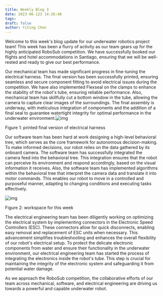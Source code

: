 ```yaml
---
title: Weekly Blog 3
date: 2023-06-123 14:26:48
tags:
draft: false
author: Yiting Chen
---
```


Welcome to this week's blog update for our underwater robotics project team! This week has been a flurry of activity as our team gears up for the highly anticipated RoboSub competition. We have successfully booked our flights and hotel accommodations in Santiago, ensuring that we will be well-rested and ready to give our best performance.

Our mechanical team has made significant progress in fine-tuning the electrical harness. The final version has been successfully printed, ensuring seamless and secure component fitting to avoid electrical issues during the competition. We have also implemented Flexseal on the clamps to enhance the stability of the robot's tube, ensuring reliable performance. Also, mechanical team has skillfully cut a bottom window in the tube, allowing the camera to capture clear images of the surroundings. The final assembly is underway, with meticulous integration of components and the addition of a final seal to guarantee watertight integrity for optimal performance in the underwater environment.![img](/assets/Weekly-Blog-3/1.png)

Figure 1: printed final version of electrical harness

Our software team has been hard at work designing a high-level behavioral tree, which serves as the core framework for autonomous decision-making. To make informed decisions, our robot relies on the data gathered by its onboard camera. The software team has successfully integrated the camera feed into the behavioral tree. This integration ensures that the robot can perceive its environment and respond accordingly, based on the visual information it receives. Also, the software team has implemented algorithms within the behavioral tree that interpret the camera data and translate it into motor commands. This enables our robot to move in a controlled and purposeful manner, adapting to changing conditions and executing tasks effectively.

![img](/assets/Weekly-Blog-3/2.png)

Figure 2: workspace for this week

The electrical engineering team has been diligently working on optimizing the electrical system by implementing connectors in the Electronic Speed Controllers (ESC). These connectors allow for quick disconnects, enabling easy removal and replacement of ESC units when necessary. This advancement simplifies troubleshooting and enhances the overall flexibility of our robot's electrical setup. To protect the delicate electronic components from water and ensure their functionality in the underwater environment, our electrical engineering team has started the process of integrating the electronics inside the robot's tube. This step is crucial for maintaining the integrity of the electronic system and safeguarding it from potential water damage.

As we approach the RoboSub competition, the collaborative efforts of our team across mechanical, software, and electrical engineering are driving us towards a powerful and capable underwater robot.

 

 

 

 